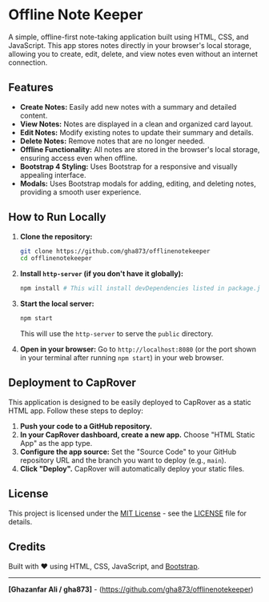 
# Offline Note Keeper 

A simple, offline-first note-taking application built using HTML, CSS, and JavaScript. This app stores notes directly in your browser's local storage, allowing you to create, edit, delete, and view notes even without an internet connection.

## Features

*   **Create Notes:** Easily add new notes with a summary and detailed content.
*   **View Notes:** Notes are displayed in a clean and organized card layout.
*   **Edit Notes:** Modify existing notes to update their summary and details.
*   **Delete Notes:** Remove notes that are no longer needed.
*   **Offline Functionality:** All notes are stored in the browser's local storage, ensuring access even when offline.
*   **Bootstrap 4 Styling:** Uses Bootstrap for a responsive and visually appealing interface.
*   **Modals:** Uses Bootstrap modals for adding, editing, and deleting notes, providing a smooth user experience.

## How to Run Locally

1.  **Clone the repository:**
    ```bash
    git clone https://github.com/gha873/offlinenotekeeper
    cd offlinenotekeeper
    ```
   

2.  **Install `http-server` (if you don't have it globally):**
    ```bash
    npm install # This will install devDependencies listed in package.json
    ```

3.  **Start the local server:**
    ```bash
    npm start
    ```
    This will use the `http-server` to serve the `public` directory.

4.  **Open in your browser:**  Go to `http://localhost:8080` (or the port shown in your terminal after running `npm start`) in your web browser.

## Deployment to CapRover

This application is designed to be easily deployed to CapRover as a static HTML app. Follow these steps to deploy:

1.  **Push your code to a GitHub repository.**
2.  **In your CapRover dashboard, create a new app.** Choose "HTML Static App" as the app type.
3.  **Configure the app source:**  Set the "Source Code" to your GitHub repository URL and the branch you want to deploy (e.g., `main`).
4.  **Click "Deploy".** CapRover will automatically deploy your static files.

## License

This project is licensed under the [MIT License](LICENSE) - see the [LICENSE](LICENSE) file for details.

## Credits

Built with ❤️ using HTML, CSS, JavaScript, and [Bootstrap](https://getbootstrap.com/).

---

**[Ghazanfar Ali / gha873]** - (https://github.com/gha873/offlinenotekeeper)